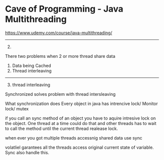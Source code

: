 # Cave of Programming - Java Multithreading
https://www.udemy.com/course/java-multithreading/


-------------------------
2.

There two problems when 2 or more thread share data
1. Data being Cached
2. Thread interleaving


---------------------------

3. thread interleaving

Synchronized solves problem with thread intersleaving

What synchronization does
Every object in java has intrencive lock/ Monitor lock/ mutex 

if you call an sync method of an object you have to aquire intresive lock on the object. One thread at a time could do that and other threads has to wait to call the method until the current thread realease lock. 


when ever you got multiple threads accessnig shared data use sync

volatliel garantees all the threads access original current state of variable. Sync also handle this.


